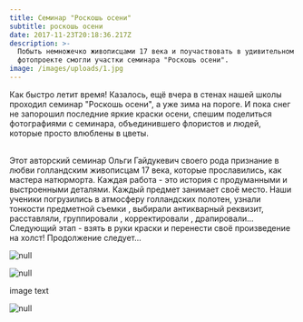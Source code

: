 ```yaml
---
title: Семинар "Роскошь осени"
subtitle: роскошь осени
date: 2017-11-23T20:18:36.217Z
description: >-
  Побыть немножечко живописцами 17 века и поучаствовать в удивительном
  фотопроекте смогли участки семинара "Роскошь осени".
image: /images/uploads/1.jpg
---
```

Как быстро летит время! Казалось, ещё вчера в стенах нашей школы проходил семинар "Роскошь осени", а уже зима на пороге. И пока снег не запорошил последние яркие краски осени, спешим поделиться фотографиями с семинара, объединившего флористов и людей, которые просто влюблены в цветы.

\
Этот авторский семинар Ольги Гайдукевич своего рода признание в любви голландским живописцам 17 века, которые прославились, как мастера натюрморта. Каждая работа - это история с продуманными и выстроенными деталями. Каждый предмет занимает своё место. Наши ученики погрузились в атмосферу голландских полотен, узнали тонкости предметной съемки , выбирали антикварный реквизит, расставляли, группировали , корректировали , драпировали... Следующий этап - взять в руки краски и перенести своё произведение на холст! Продолжение следует...

![null](/images/uploads/4.jpg)

![null](/images/uploads/3.jpg)

<label>image text</label>

![null](/images/uploads/2.jpg)
